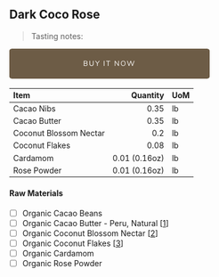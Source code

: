 ## Dark Coco Rose
> Tasting notes: 

[![Buy Now](/assets/images/buy-now.png "Buy Now")](https://shop.osocra.com/collections/bars/products/22011215)

| Item | Quantity | UoM  |
| :---     | ---:    | :--- |
| Cacao Nibs  | 0.35    | lb    |
| Cacao Butter   | 0.35    | lb    |
| Coconut Blossom Nectar     | 0.2      | lb      |
| Coconut Flakes   | 0.08      | lb      |
| Cardamom     | 0.01 (0.16oz)      | lb      |
| Rose Powder   | 0.01 (0.16oz)      | lb      |

#### Raw Materials
- [ ] Organic Cacao Beans
- [ ] Organic Cacao Butter - Peru, Natural [[1](/vendors)]
- [ ] Organic Coconut Blossom Nectar [[2](/vendors)]
- [ ] Organic Coconut Flakes [[3](/vendors)]
- [ ] Organic Cardamom 
- [ ] Organic Rose Powder
